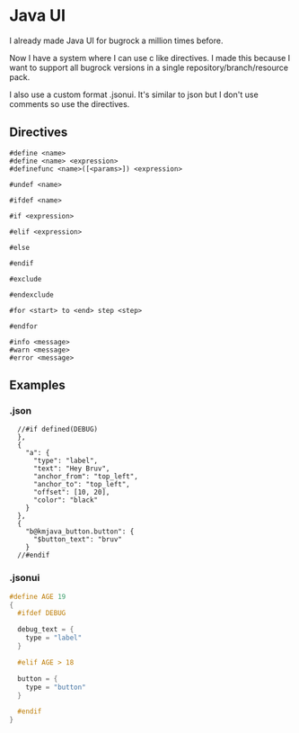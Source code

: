 # Java UI

I already made Java UI for bugrock a million times before.

Now I have a system where I can use c like directives. I made this because I want to support all bugrock versions in a single repository/branch/resource pack.

I also use a custom format .jsonui. It's similar to json but I don't use comments so use the directives.

## Directives

```
#define <name>
#define <name> <expression>
#definefunc <name>([<params>]) <expression>
```

```
#undef <name>
```

```
#ifdef <name>
```

```
#if <expression>
```

```
#elif <expression>
```

```
#else
```

```
#endif
```

```
#exclude
```

```
#endexclude
```

```
#for <start> to <end> step <step>
```

```
#endfor
```

```
#info <message>
#warn <message>
#error <message>
```

## Examples

### .json

```jsonc
  //#if defined(DEBUG)
  },
  {
    "a": {
      "type": "label",
      "text": "Hey Bruv",
      "anchor_from": "top_left",
      "anchor_to": "top_left",
      "offset": [10, 20],
      "color": "black"
    }
  },
  {
    "b@kmjava_button.button": {
      "$button_text": "bruv"
    }
  //#endif
```

### .jsonui

```c
#define AGE 19
{
  #ifdef DEBUG

  debug_text = {
    type = "label"
  }

  #elif AGE > 18

  button = {
    type = "button"
  }

  #endif
}
```